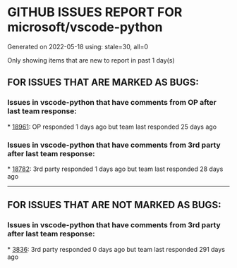 
# GITHUB ISSUES REPORT FOR microsoft/vscode-python


Generated on 2022-05-18 using: stale=30, all=0


Only showing items that are new to report in past 1 day(s)


## FOR ISSUES THAT ARE MARKED AS BUGS:


### Issues in vscode-python that have comments from OP after last team response:


\* [18961](https://github.com/microsoft/vscode-python/issues/18961 "Error [object Object] when using unittest Test Debugging"): OP responded 1 days ago but team last responded 25 days ago

### Issues in vscode-python that have comments from 3rd party after last team response:


\* [18782](https://github.com/microsoft/vscode-python/issues/18782 "cannot format with black"): 3rd party responded 1 days ago but team last responded 28 days ago

---

## FOR ISSUES THAT ARE NOT MARKED AS BUGS:


### Issues in vscode-python that have comments from 3rd party after last team response:


\* [3836](https://github.com/microsoft/vscode-python/issues/3836 "Run linter on all files in a workspace, even the unopened ones"): 3rd party responded 0 days ago but team last responded 291 days ago
